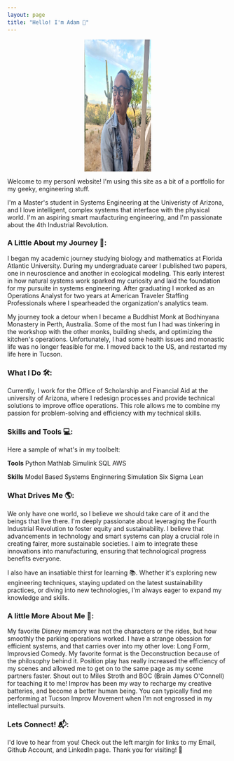 ```yaml
---
layout: page
title: "Hello! I'm Adam 👋"
---
```

<img 
     style="display: block; 
           margin-left: auto;
           margin-right: auto;
           width: 30%;"
     src="./assets/images/website_photo.jpg" 
     width="300" 
     height="300" 
  />

Welcome to my personl website! I'm using this site as a bit of a portfolio for my geeky, engineering stuff.

I'm a Master's student in Systems Engineering at the Univeristy of Arizona, and I love intelligent, complex systems that interface with the physical world. I'm an aspiring smart maufacturing engineering, and I'm passionate about the 4th Industrial Revolution.

### A Little About my Journey 🚀:
I began my academic journey studying biology and mathematics at Florida Atlantic University. During my undergraduate career I published two papers, one in neuroscience and another in ecological modeling. This early interest in how natural systems work sparked my curiosity and laid the foundation for my pursuite in systems engineering. After graduating I worked as an Operations Analyst for two years at American Traveler Staffing Professionals where I spearheaded the organization's analytics team. 

My journey took a detour when I became a Buddhist Monk at Bodhinyana Monastery in Perth, Australia. Some of the most fun I had was tinkering in the workshop with the other monks, building sheds, and optimizing the kitchen's operations. Unfortunately, I had some health issues and monastic life was no longer feasible for me. I moved back to the US, and restarted my life here in Tucson. 

### What I Do 🛠️:
Currently, I work for the Office of Scholarship and Financial Aid at the university of Arizona, where I redesign processes and provide technical solutions to improve office operations. This role allows me to combine my passion for problem-solving and efficiency with my technical skills.

### Skills and Tools 💻:
Here a sample of what's in my toolbelt:

**Tools**
Python
Mathlab
Simulink
SQL
AWS

**Skills**
Model Based Systems Enginnering
Simulation
Six Sigma
Lean

### What Drives Me 🌎:
We only have one world, so I believe we should take care of it and the beings that live there. I'm deeply passionate about leveraging the Fourth Industrial Revolution to foster equity and sustainability. I believe that advancements in technology and smart systems can play a crucial role in creating fairer, more sustainable societies. I aim to integrate these innovations into manufacturing, ensuring that technological progress benefits everyone.

I also have an insatiable thirst for learning 📚. Whether it's exploring new engineering techniques, staying updated on the latest sustainability practices, or diving into new technologies, I'm always eager to expand my knowledge and skills.

### A little More About Me 🎨:
My favorite Disney memory was not the characters or the rides, but how smoothly the parking operations worked. I have a strange obession for efficient systems, and that carries over into my other love: Long Form, Improvsied Comedy. My favorite format is the Deconstruction because of the philosophy behind it. Position play has really increased the efficiency of my scenes and allowed me to get on to the same page as my scene partners faster. Shout out to Miles Stroth and BOC (Brain James O'Connell) for teaching it to me! Improv has been my way to recharge my creative batteries, and become a better human being. You can typically find me performing at Tucson Improv Movement when I'm not engrossed in my intellectual pursuits.

### Lets Connect! 📬:
I'd love to hear from you! Check out the left margin for links to my Email, Github Account, and LinkedIn page. Thank you for visiting! 👋
  
